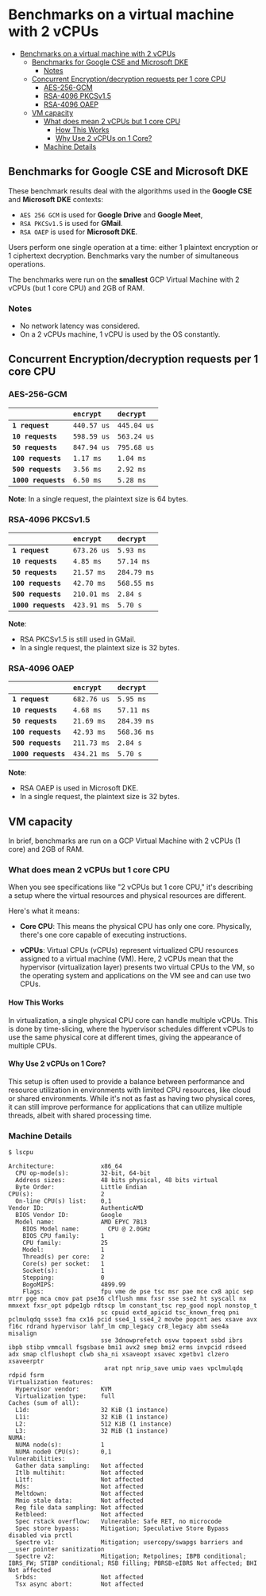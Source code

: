 
# Benchmarks on a virtual machine with 2 vCPUs

- [Benchmarks on a virtual machine with 2 vCPUs](#benchmarks-on-a-virtual-machine-with-2-vcpus)
    - [Benchmarks for Google CSE and Microsoft DKE](#benchmarks-for-google-cse-and-microsoft-dke)
        - [Notes](#notes)
    - [Concurrent Encryption/decryption requests per 1 core CPU](#concurrent-encryptiondecryption-requests-per-1-core-cpu)
        - [AES-256-GCM](#aes-256-gcm)
        - [RSA-4096 PKCSv1.5](#rsa-4096-pkcsv15)
        - [RSA-4096 OAEP](#rsa-4096-oaep)
    - [VM capacity](#vm-capacity)
        - [What does mean 2 vCPUs but 1 core CPU](#what-does-mean-2-vcpus-but-1-core-cpu)
            - [How This Works](#how-this-works)
            - [Why Use 2 vCPUs on 1 Core?](#why-use-2-vcpus-on-1-core)
        - [Machine Details](#machine-details)

## Benchmarks for Google CSE and Microsoft DKE

These benchmark results deal with the algorithms used in the **Google CSE** and **Microsoft DKE** contexts:

- `AES 256 GCM` is used for **Google Drive** and **Google Meet**,
- `RSA PKCSv1.5` is used for **GMail**.
- `RSA OAEP` is used for **Microsoft DKE**.

Users perform one single operation at a time: either 1 plaintext encryption or 1 ciphertext decryption. Benchmarks vary the number of simultaneous operations.

The benchmarks were run on the **smallest** GCP Virtual Machine with 2 vCPUs (but 1 core CPU) and 2GB of RAM.

### Notes

- No network latency was considered.
- On a 2 vCPUs machine, 1 vCPU is used by the OS constantly.

## Concurrent Encryption/decryption requests per 1 core CPU

### AES-256-GCM

|                     | `encrypt`   | `decrypt`   |
| :------------------ | :---------- | :---------- |
| **`1 request`**     | `440.57 us` | `445.04 us` |
| **`10 requests`**   | `598.59 us` | `563.24 us` |
| **`50 requests`**   | `847.94 us` | `795.68 us` |
| **`100 requests`**  | `1.17 ms`   | `1.04 ms`   |
| **`500 requests`**  | `3.56 ms`   | `2.92 ms`   |
| **`1000 requests`** | `6.50 ms`   | `5.28 ms`   |

**Note**: In a single request, the plaintext size is 64 bytes.

### RSA-4096 PKCSv1.5

|                     | `encrypt`   | `decrypt`   |
| :------------------ | :---------- | :---------- |
| **`1 request`**     | `673.26 us` | `5.93 ms`   |
| **`10 requests`**   | `4.85 ms`   | `57.14 ms`  |
| **`50 requests`**   | `21.57 ms`  | `284.79 ms` |
| **`100 requests`**  | `42.70 ms`  | `568.55 ms` |
| **`500 requests`**  | `210.01 ms` | `2.84 s`    |
| **`1000 requests`** | `423.91 ms` | `5.70 s`    |

**Note**:

- RSA PKCSv1.5 is still used in GMail.
- In a single request, the plaintext size is 32 bytes.

### RSA-4096 OAEP

|                     | `encrypt`   | `decrypt`   |
| :------------------ | :---------- | :---------- |
| **`1 request`**     | `682.76 us` | `5.95 ms`   |
| **`10 requests`**   | `4.68 ms`   | `57.11 ms`  |
| **`50 requests`**   | `21.69 ms`  | `284.39 ms` |
| **`100 requests`**  | `42.93 ms`  | `568.36 ms` |
| **`500 requests`**  | `211.73 ms` | `2.84 s`    |
| **`1000 requests`** | `434.21 ms` | `5.70 s`    |

**Note**:

- RSA OAEP is used in Microsoft DKE.
- In a single request, the plaintext size is 32 bytes.

## VM capacity

In brief, benchmarks are run on a GCP Virtual Machine with 2 vCPUs (1 core) and 2GB of RAM.

### What does mean 2 vCPUs but 1 core CPU

When you see specifications like "2 vCPUs but 1 core CPU," it's describing a setup where the virtual resources and physical resources are different.

Here's what it means:

- **Core CPU**: This means the physical CPU has only one core. Physically, there's one core capable of executing instructions.

- **vCPUs**: Virtual CPUs (vCPUs) represent virtualized CPU resources assigned to a virtual machine (VM). Here, 2 vCPUs mean that the hypervisor (virtualization layer) presents two virtual CPUs to the VM, so the operating system and applications on the VM see and can use two CPUs.

#### How This Works

In virtualization, a single physical CPU core can handle multiple vCPUs. This is done by time-slicing, where the hypervisor schedules different vCPUs to use the same physical core at different times, giving the appearance of multiple CPUs.

#### Why Use 2 vCPUs on 1 Core?

This setup is often used to provide a balance between performance and resource utilization in environments with limited CPU resources, like cloud or shared environments. While it's not as fast as having two physical cores, it can still improve performance for applications that can utilize multiple threads, albeit with shared processing time.

### Machine Details

```shell
$ lscpu

Architecture:             x86_64
  CPU op-mode(s):         32-bit, 64-bit
  Address sizes:          48 bits physical, 48 bits virtual
  Byte Order:             Little Endian
CPU(s):                   2
  On-line CPU(s) list:    0,1
Vendor ID:                AuthenticAMD
  BIOS Vendor ID:         Google
  Model name:             AMD EPYC 7B13
    BIOS Model name:        CPU @ 2.0GHz
    BIOS CPU family:      1
    CPU family:           25
    Model:                1
    Thread(s) per core:   2
    Core(s) per socket:   1
    Socket(s):            1
    Stepping:             0
    BogoMIPS:             4899.99
    Flags:                fpu vme de pse tsc msr pae mce cx8 apic sep mtrr pge mca cmov pat pse36 clflush mmx fxsr sse sse2 ht syscall nx mmxext fxsr_opt pdpe1gb rdtscp lm constant_tsc rep_good nopl nonstop_t
                          sc cpuid extd_apicid tsc_known_freq pni pclmulqdq ssse3 fma cx16 pcid sse4_1 sse4_2 movbe popcnt aes xsave avx f16c rdrand hypervisor lahf_lm cmp_legacy cr8_legacy abm sse4a misalign
                          sse 3dnowprefetch osvw topoext ssbd ibrs ibpb stibp vmmcall fsgsbase bmi1 avx2 smep bmi2 erms invpcid rdseed adx smap clflushopt clwb sha_ni xsaveopt xsavec xgetbv1 clzero xsaveerptr
                           arat npt nrip_save umip vaes vpclmulqdq rdpid fsrm
Virtualization features:
  Hypervisor vendor:      KVM
  Virtualization type:    full
Caches (sum of all):
  L1d:                    32 KiB (1 instance)
  L1i:                    32 KiB (1 instance)
  L2:                     512 KiB (1 instance)
  L3:                     32 MiB (1 instance)
NUMA:
  NUMA node(s):           1
  NUMA node0 CPU(s):      0,1
Vulnerabilities:
  Gather data sampling:   Not affected
  Itlb multihit:          Not affected
  L1tf:                   Not affected
  Mds:                    Not affected
  Meltdown:               Not affected
  Mmio stale data:        Not affected
  Reg file data sampling: Not affected
  Retbleed:               Not affected
  Spec rstack overflow:   Vulnerable: Safe RET, no microcode
  Spec store bypass:      Mitigation; Speculative Store Bypass disabled via prctl
  Spectre v1:             Mitigation; usercopy/swapgs barriers and __user pointer sanitization
  Spectre v2:             Mitigation; Retpolines; IBPB conditional; IBRS_FW; STIBP conditional; RSB filling; PBRSB-eIBRS Not affected; BHI Not affected
  Srbds:                  Not affected
  Tsx async abort:        Not affected
```
